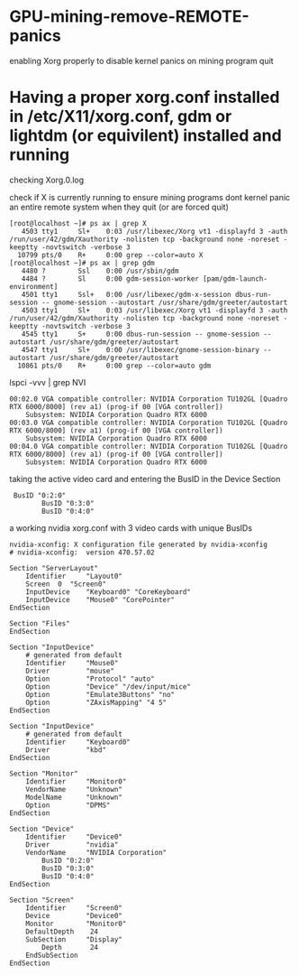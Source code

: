 # GPU-mining-remove-REMOTE-panics
enabling Xorg properly to disable kernel panics on mining program quit



# Having a proper xorg.conf installed in /etc/X11/xorg.conf, gdm or lightdm (or equivilent) installed and running
checking Xorg.0.log

check if X is currently running to ensure mining programs dont kernel panic an entire remote system when they quit (or are forced quit)
```
[root@localhost ~]# ps ax | grep X
   4503 tty1     Sl+    0:03 /usr/libexec/Xorg vt1 -displayfd 3 -auth /run/user/42/gdm/Xauthority -nolisten tcp -background none -noreset -keeptty -novtswitch -verbose 3
  10799 pts/0    R+     0:00 grep --color=auto X
[root@localhost ~]# ps ax | grep gdm
   4480 ?        Ssl    0:00 /usr/sbin/gdm
   4484 ?        Sl     0:00 gdm-session-worker [pam/gdm-launch-environment]
   4501 tty1     Ssl+   0:00 /usr/libexec/gdm-x-session dbus-run-session -- gnome-session --autostart /usr/share/gdm/greeter/autostart
   4503 tty1     Sl+    0:03 /usr/libexec/Xorg vt1 -displayfd 3 -auth /run/user/42/gdm/Xauthority -nolisten tcp -background none -noreset -keeptty -novtswitch -verbose 3
   4545 tty1     S+     0:00 dbus-run-session -- gnome-session --autostart /usr/share/gdm/greeter/autostart
   4547 tty1     Sl+    0:00 /usr/libexec/gnome-session-binary --autostart /usr/share/gdm/greeter/autostart
  10861 pts/0    R+     0:00 grep --color=auto gdm
```




lspci -vvv | grep NVI
```
00:02.0 VGA compatible controller: NVIDIA Corporation TU102GL [Quadro RTX 6000/8000] (rev a1) (prog-if 00 [VGA controller])
	Subsystem: NVIDIA Corporation Quadro RTX 6000
00:03.0 VGA compatible controller: NVIDIA Corporation TU102GL [Quadro RTX 6000/8000] (rev a1) (prog-if 00 [VGA controller])
	Subsystem: NVIDIA Corporation Quadro RTX 6000
00:04.0 VGA compatible controller: NVIDIA Corporation TU102GL [Quadro RTX 6000/8000] (rev a1) (prog-if 00 [VGA controller])
	Subsystem: NVIDIA Corporation Quadro RTX 6000
```

taking the active video card and entering the BusID in the Device Section
```
 BusID "0:2:0"
        BusID "0:3:0"
        BusID "0:4:0"
```

a working nvidia xorg.conf with 3 video cards with unique BusIDs

```
nvidia-xconfig: X configuration file generated by nvidia-xconfig
# nvidia-xconfig:  version 470.57.02

Section "ServerLayout"
    Identifier     "Layout0"
    Screen	0  "Screen0"
    InputDevice    "Keyboard0" "CoreKeyboard"
    InputDevice    "Mouse0" "CorePointer"
EndSection

Section "Files"
EndSection

Section "InputDevice"
    # generated from default
    Identifier     "Mouse0"
    Driver         "mouse"
    Option         "Protocol" "auto"
    Option         "Device" "/dev/input/mice"
    Option         "Emulate3Buttons" "no"
    Option         "ZAxisMapping" "4 5"
EndSection

Section "InputDevice"
    # generated from default
    Identifier     "Keyboard0"
    Driver         "kbd"
EndSection

Section "Monitor"
    Identifier     "Monitor0"
    VendorName     "Unknown"
    ModelName	   "Unknown"
    Option         "DPMS"
EndSection

Section "Device"
    Identifier     "Device0"
    Driver         "nvidia"
    VendorName     "NVIDIA Corporation"
        BusID "0:2:0"
        BusID "0:3:0"
        BusID "0:4:0"
EndSection

Section "Screen"
    Identifier     "Screen0"
    Device         "Device0"
    Monitor        "Monitor0"
    DefaultDepth    24
    SubSection     "Display"
        Depth       24
    EndSubSection
EndSection
```




